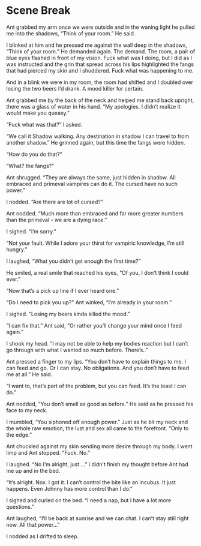 #  Scene Break

Ant grabbed my arm once we were outside and in the waning light he pulled me
into the shadows, “Think of your room.” He said.

I blinked at him and he pressed me against the wall deep in the shadows, “Think
of your room.” He demanded again. The demand. The room, a pair of blue eyes
flashed in front of my vision. Fuck what was I doing, but I did as I was
instructed and the grin that spread across his lips highlighted the fangs that
had pierced my skin and I shuddered. Fuck what was happening to me.

And in a blink we were in my room, the room had shifted and I doubled over
losing the two beers I’d drank. A mood killer for certain.

Ant grabbed me by the back of the neck and helped me stand back upright, there
was a glass of water in his hand. “My apologies. I didn’t realize it would make
you queasy.”

“Fuck what was that?” I asked.

“We call it Shadow walking. Any destination in shadow I can travel to from
another shadow.” He grinned again, but this time the fangs were hidden.

“How do you do that?”

“What? the fangs?”

Ant shrugged. “They are always the same, just hidden in shadow. All embraced and
primeval vampires can do it. The cursed have no such power.”

I nodded. “Are there are lot of cursed?”

Ant nodded. “Much more than embraced and far more greater numbers than the
primeval - we are a dying race.”

I sighed. “I’m sorry.”

“Not your fault. While I adore your thirst for vampiric knowledge, I’m still
hungry.”

I laughed, “What you didn’t get enough the first time?”

He smiled, a real smile that reached his eyes, “Of you, I don’t think I could
ever.”

“Now that’s a pick up line if I ever heard one.”

“Do I need to pick you up?" Ant winked, “I’m already in your room.”

I sighed. “Losing my beers kinda killed the mood.”

“I can fix that.” Ant said, “Or rather you’ll change your mind once I feed
again.”

I shook my head. “I may not be able to help my bodies reaction but I can’t go
through with what I wanted so much before. There’s..”

Ant pressed a finger to my lips. “You don’t have to explain things to me. I can
feed and go. Or I can stay. No obligations. And you don’t have to feed me at
all.” He said.

“I want to, that’s part of the problem, but you can feed. It’s the least I can
do.”

Ant nodded, “You don’t smell as good as before.” He said as he pressed his face
to my neck.

I mumbled, “You siphoned off enough power.” Just as he bit my neck and the whole
raw emotion, the lust and sex all came to the forefront. “Only to the edge.”

Ant chuckled against my skin sending more desire through my body. I went limp
and Ant stopped. “Fuck. No.”

I laughed. “No I’m alright, just …” I didn’t finish my thought before Ant had me
up and in the bed.

“It’s alright. Nox. I got it. I can’t control the bite like an incubus. It just
happens. Even Johnny has more control than I do.”

I sighed and curled on the bed. “I need a nap, but I have a lot more questions.”

Ant laughed, “I’ll be back at sunrise and we can chat. I can’t stay still right
now. All that power…”

I nodded as I drifted to sleep.

